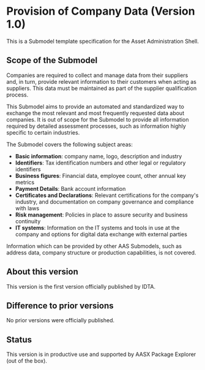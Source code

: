 
# Provision of Company Data (Version 1.0)

This is a Submodel template specification for the Asset Administration Shell.

## Scope of the Submodel

Companies are required to collect and manage data from their suppliers and, in turn, provide relevant information to their customers when acting as suppliers. This data must be maintained as part of the supplier qualification process.

This Submodel aims to provide an automated and standardized way to exchange the most relevant and most frequently requested data about companies. It is out of scope for the Submodel to provide all information required by detailed assessment processes, such as information highly specific to certain industries.

The Submodel covers the following subject areas:

- **Basic information**: company name, logo, description and industry
- **Identifiers**: Tax identification numbers and other legal or regulatory identifiers
- **Business figures**: Financial data, employee count, other annual key metrics
- **Payment Details**: Bank account information
- **Certificates and Declarations**: Relevant certifications for the company's industry, and documentation on company governance and compliance with laws
- **Risk management**: Policies in place to assure security and business continuity
- **IT systems**: Information on the IT systems and tools in use at the company and options for digital data exchange with external parties

Information which can be provided by other AAS Submodels, such as address data, company structure or production capabilities, is not covered.

## About this version

This version is the first version officially published by IDTA.

## Difference to prior versions

No prior versions were officially published.

## Status

This version is in productive use and supported by AASX Package Explorer (out of the box).


